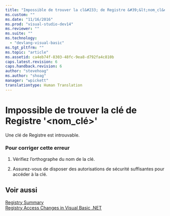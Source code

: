 ```yaml
---
title: "Impossible de trouver la cl&#233; de Registre &#39;&lt;nom_cl&#233;&gt;&#39; | Microsoft Docs"
ms.custom: ""
ms.date: "11/16/2016"
ms.prod: "visual-studio-dev14"
ms.reviewer: ""
ms.suite: ""
ms.technology: 
  - "devlang-visual-basic"
ms.tgt_pltfrm: ""
ms.topic: "article"
ms.assetid: ca4eb74f-8303-48fc-9ea8-d792fa4c810b
caps.latest.revision: 6
caps.handback.revision: 6
author: "stevehoag"
ms.author: "shoag"
manager: "wpickett"
translationtype: Human Translation
---
```

# Impossible de trouver la cl&#233; de Registre &#39;&lt;nom_cl&#233;&gt;&#39;
Une clé de Registre est introuvable.  
  
### Pour corriger cette erreur  
  
1.  Vérifiez l’orthographe du nom de la clé.  
  
2.  Assurez\-vous de disposer des autorisations de sécurité suffisantes pour accéder à la clé.  
  
## Voir aussi  
 [Registry Summary](../../visual-basic/language-reference/keywords/registry-summary.md)   
 [Registry Access Changes in Visual Basic .NET](http://msdn.microsoft.com/fr-fr/b58f7687-f4db-448a-a865-07f62fd16fb2)